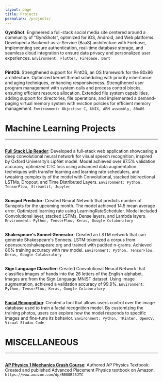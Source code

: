 ```yaml
---
layout: page
title: Projects
permalink: /projects/
---
```


**GymShot**: Engineered a full-stack social media site centered around a community of “GymShots”, optimized for iOS, Android, and Web platforms. Developed a Backend-as-a-Service (BaaS) architecture with Firebase, implementing secure authentication, real-time database storage, and seamless cloud integration to ensure data privacy and personalized user experiences.
`Environment: Flutter, Firebase, Dart`

<div style="margin-top: 30px;"></div>

**PintOS**: Strengthened support for PintOS, an OS framework for the 80x86 architecture. Optimized kernel thread scheduling with priority inheritance and aging techniques, enhancing responsiveness. Strengthened user program management with system calls and process control blocks, ensuring efficient resource allocation. Extended file system capabilities, adding support for directories, file operations, and implemented a demand-paging virtual
memory system with eviction policies for efficient memory management.
`Environment: Objective C, UNIX, ARM assembly, 80x86`

<div style="margin-top: 30px;"></div>


# Machine Learning Projects
---------------------------------------------------------------------------------

<div style="margin-top: 30px;"></div>


[**Full Stack Lip Reader**](https://github.com/oagrawal/Lip_Reader/tree/main): Developed a full-stack web application showcasing a deep convolutional neural network for visual speech recognition,
inspired by Oxford University’s LipNet model. Model achieved over 97.5% validation accuracy, optimized CTC loss using advanced data augmentation techniques with transfer learning and learning rate schedulers, and tweaking complexity of the model with Convolutional, stacked bidirectional LSTMs, Dropout, and Time Distributed Layers. 
`Environment: Python, TensorFlow, Streamlit, Jupyter`

<div style="margin-top: 30px;"></div>


**Sunspot Predictor**: Created Neural Network that predicts number of Sunspots for the upcoming month. The model achieved 14.5 mean average error. Optimized learning rate using LearningRateScheduler. Model included Convolutional layer, stacked LSTMs, Dense layers, and Lambda layers. 
`Environment: Python, TensorFlow, Keras, Google Colaboratory`

<div style="margin-top: 30px;"></div>



**Shakespeare's Sonnet Generator**: Created an LSTM network that can generate Shakespeare's Sonnets. LSTM tokenized a corpus from opensourceshakespeare.org and trained with padded n-grams.  Achieved 80% training accuracy with raw model. 
`Environment: Python, TensorFlow, Keras, Google Colaboratory`
<div style="margin-top: 30px;"></div>


**Sign Language Classifier**: Created Convolutional Neural Network that classifies images of hands into the 26 letters of the English alphabet. Images are from the Sign Language MNIST dataset. Using image augmentation, achieved a validation accuracy of 99.9%. 
`Environment: Python, TensorFlow, Keras, Google Colaboratory`
<div style="margin-top: 30px;"></div>


[**Facial Recognition**](https://github.com/oagrawal/Facial_Recognition/tree/main): Created a tool that allows users control over the image database used to train a facial recognition model. By customizing the training photos, users can explore how the model responds to specific images and fine-tune its behavior. 
`Environment: Python, TKinter, OpenCV, Visual Studio Code`

<div style="margin-top: 30px;"></div>

# MISCELLANEOUS
---------------------------------------------------------------------------------

<div style="margin-top: 30px;"></div>

[**AP Physics 1 Mechanics Crash Course**](https://www.amazon.com/dp/B08GB25JTC): Authored AP Physics Textbook: Created and published Advanced Placement Physics textbook on Amazon. 
`https://www.amazon.com/dp/B08GB25JTC`
